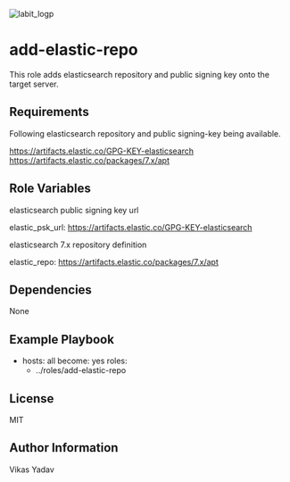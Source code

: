 
 ![labit_logp](artifacts/images/labit_logo.gif)

add-elastic-repo
=========

This role adds elasticsearch repository and public signing key onto the target server.


Requirements
------------
Following elasticsearch repository and public signing-key being available. 

https://artifacts.elastic.co/GPG-KEY-elasticsearch
https://artifacts.elastic.co/packages/7.x/apt

Role Variables
--------------

elasticsearch public signing key url

elastic_psk_url: https://artifacts.elastic.co/GPG-KEY-elasticsearch

elasticsearch 7.x repository definition

elastic_repo: https://artifacts.elastic.co/packages/7.x/apt

Dependencies
------------

None

Example Playbook
----------------

- hosts: all
  become: yes
  roles:
  - ../roles/add-elastic-repo

License
-------

MIT

Author Information
------------------

Vikas Yadav

